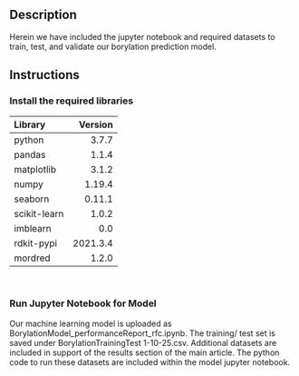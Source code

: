 ## Description

Herein we have included the jupyter notebook and required datasets to train, test, and validate our borylation prediction model.  


## Instructions
### Install the required libraries                       

| Library | Version |
| :------- | ----: | 
| python  |3.7.7    | 
| pandas  |1.1.4   | 
|matplotlib  |3.1.2   | 
|numpy  | 1.19.4  | 
|seaborn  |0.11.1  | 
|scikit-learn  | 1.0.2   | 
|imblearn  | 0.0  | 
|rdkit-pypi  |2021.3.4  | 
|mordred     |1.2.0   | 

 &nbsp; 
 &ensp; 
 &emsp; 

### Run Jupyter Notebook for Model

Our machine learning model is uploaded as BorylationModel_performanceReport_rfc.ipynb. The training/ test set is saved under BorylationTrainingTest 1-10-25.csv. Additional datasets are included in support of the results section of the main article. The python code to run these datasets are included within the model jupyter notebook. 
